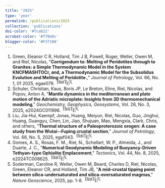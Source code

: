 ```yaml
---
title: "2025"
type: 'year'
permalink: /publications/2025
collection: 'publications'
doi-color: '#fcab22'
acrobat-color: '#f70e0c'
blogger-color: '#F37100'
---
```

1. Green, Eleanor C R, Holland, Tim J B, Powell, Roger, Weller, Owen M, and Riel, Nicolas, "**Corrigendum to: Melting of Peridotites through to Granites: a Simple Thermodynamic Model in the System KNCFMASHTOCr, and, a Thermodynamic Model for the Subsolidus Evolution and Melting of Peridotite.**," *Journal of Petrology*, Vol. 66, No. 1, 01 2025, egae079. <a href='https://doi.org/10.1093/petrology/egae079' target='_blank'><i class='fas fa-fw fa-link'></i></a> <a href='https://dx.doi.org/10.1093/petrology/egae079' target='_blank'><i class='ai ai-fw ai-doi' style='color: {{ page.doi-color }}'></i></a> &nbsp;<a href='/publications/bibtex#10.1093/petrology/egae079' target='_blank' class='btn btn--mcwbibtex'><img src='../images/BibTeX_logo-16px-high.png'/></a>
1. Schuler, Christian, Kaus, Boris JP, Le Breton, Eline, Riel, Nicolas, and Popov, Anton A, "**Mantle dynamics in the mediterranean and plate motion of the Adriatic microplate: Insights from 3D thermomechanical modeling**," *Geochemistry, Geophysics, Geosystems*, Vol. 26, No. 3, 2025, e2024GC011996. &nbsp;<a href='/publications/bibtex#schuler2025mantle' target='_blank' class='btn btn--mcwbibtex'><img src='../images/BibTeX_logo-16px-high.png'/></a>
1. Liu, Jia-Hui, Kaempf, Jonas, Huang, Meiyun, Riel, Nicolas, Guo, Jinghui, Huang, Guangyu, Chen, Lin, Jiao, Shujuan, Mao, Mengxia, Clark, Chris, and others, "**Thermal structure of a Paleoproterozoic orogen: A case study from the Wutai--Fuping crustal section**," *Journal of Petrology*, Vol. 66, No. 5, 2025, egaf043. &nbsp;<a href='/publications/bibtex#liu2025thermal' target='_blank' class='btn btn--mcwbibtex'><img src='../images/BibTeX_logo-16px-high.png'/></a>
1. Gomes, A. S., Rosas, F. M., Riel, N., Schellart, W. P., Almeida, J., and Duarte, J. C., "**Numerical Geodynamic Modeling of Buoyancy-Driven Tethyan-type Ophiolite Emplacement**," *Tectonics*, Vol. 44, No. 8, 2025, e2024TC008625. <a href='https://agupubs.onlinelibrary.wiley.com/doi/abs/10.1029/2024TC008625' target='_blank'><i class='fas fa-fw fa-link'></i></a> <a href='https://doi.org/10.1029/2024TC008625' target='_blank'><i class='ai ai-fw ai-doi' style='color: {{ page.doi-color }}'></i></a> &nbsp;<a href='/publications/bibtex#https://doi.org/10.1029/2024TC008625' target='_blank' class='btn btn--mcwbibtex'><img src='../images/BibTeX_logo-16px-high.png'/></a>
1. Soderman, Caroline R, Weller, Owen M, Beard, Charles D, Riel, Nicolas, Green, Eleanor CR, and Holland, Tim JB, "**A mid-crustal tipping point between silica-undersaturated and silica-oversaturated magmas**," *Nature Geoscience*, 2025, pp. 1-8. &nbsp;<a href='/publications/bibtex#soderman2025mid' target='_blank' class='btn btn--mcwbibtex'><img src='../images/BibTeX_logo-16px-high.png'/></a>
